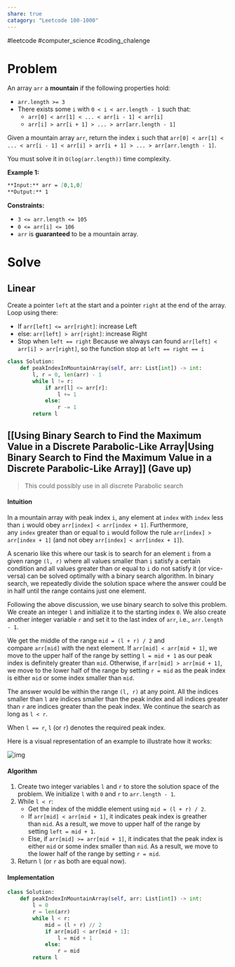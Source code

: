 ```yaml
---
share: true
catagory: "Leetcode 100-1000"
---
```

#leetcode #computer_science #coding_chalenge

# Problem

An array `arr` a **mountain** if the following properties hold:

- `arr.length >= 3`
- There exists some `i` with `0 < i < arr.length - 1` such that:
    - `arr[0] < arr[1] < ... < arr[i - 1] < arr[i]`
    - `arr[i] > arr[i + 1] > ... > arr[arr.length - 1]`

Given a mountain array `arr`, return the index `i` such that `arr[0] < arr[1] < ... < arr[i - 1] < arr[i] > arr[i + 1] > ... > arr[arr.length - 1]`.

You must solve it in `O(log(arr.length))` time complexity.

**Example 1:**

```markdown
**Input:** arr = [0,1,0]
**Output:** 1
```

**Constraints:**

- `3 <= arr.length <= 105`
- `0 <= arr[i] <= 106`
- `arr` is **guaranteed** to be a mountain array.

# Solve

## Linear 
Create a pointer `left` at the start and a pointer `right` at the end of the array. Loop using there:
- If `arr[left] <= arr[right]`: increase Left
- else: `arr[left] > arr[right]`: increase Right
- Stop when `left == right`
Because we always can found `arr[left] < arr[i] > arr[right]`, so the function stop at `left == right == i`

```python
class Solution:
    def peakIndexInMountainArray(self, arr: List[int]) -> int:
        l, r = 0, len(arr) - 1
        while l != r:
            if arr[l] <= arr[r]:
                l += 1
            else:
                r -= 1
        return l
```

## [[Using Binary Search to Find the Maximum Value in a Discrete Parabolic-Like Array|Using Binary Search to Find the Maximum Value in a Discrete Parabolic-Like Array]] (Gave up)

> This could possibly use in all discrete Parabolic search

#### Intuition

In a mountain array with peak index `i`, any element at `index` with `index` less than `i` would obey `arr[index] < arr[index + 1]`. Furthermore, any `index` greater than or equal to `i` would follow the rule `arr[index] > arr[index + 1]` (and not obey `arr[index] < arr[index + 1]`).

A scenario like this where our task is to search for an element `i` from a given range `(l, r)` where all values smaller than `i` satisfy a certain condition and all values greater than or equal to `i` do not satisfy it (or vice-versa) can be solved optimally with a binary search algorithm. In binary search, we repeatedly divide the solution space where the answer could be in half until the range contains just one element.

Following the above discussion, we use binary search to solve this problem. We create an integer `l` and initialize it to the starting index `0`. We also create another integer variable `r` and set it to the last index of `arr`, i.e., `arr.length - 1`.

We get the middle of the range `mid = (l + r) / 2` and compare `arr[mid]` with the next element. If `arr[mid] < arr[mid + 1]`, we move to the upper half of the range by setting `l = mid + 1` as our peak index is definitely greater than `mid`. Otherwise, if `arr[mid] > arr[mid + 1]`, we move to the lower half of the range by setting `r = mid` as the peak index is either `mid` or some index smaller than `mid`.

The answer would be within the range `(l, r)` at any point. All the indices smaller than `l` are indices smaller than the peak index and all indices greater than `r` are indices greater than the peak index. We continue the search as long as `l < r`.

When `l == r`, `l` (or `r`) denotes the required peak index.

Here is a visual representation of an example to illustrate how it works:

![img](https://leetcode.com/problems/peak-index-in-a-mountain-array/Figures/852/852-1.png)

#### Algorithm

1. Create two integer variables `l` and `r` to store the solution space of the problem. We initialize `l` with `0` and `r` to `arr.length - 1`.
2. While `l < r`:
    - Get the index of the middle element using `mid = (l + r) / 2`.
    - If `arr[mid] < arr[mid + 1]`, it indicates peak index is greather than `mid`. As a result, we move to upper half of the range by setting `left = mid + 1`.
    - Else, if `arr[mid] >= arr[mid + 1]`, it indicates that the peak index is either `mid` or some index smaller than `mid`. As a result, we move to the lower half of the range by setting `r = mid`.
3. Return `l` (or `r` as both are equal now).

#### Implementation
```python
class Solution:
    def peakIndexInMountainArray(self, arr: List[int]) -> int:
        l = 0
        r = len(arr)
        while l < r:
            mid = (l + r) // 2
            if arr[mid] < arr[mid + 1]:
                l = mid + 1
            else:
                r = mid
        return l
```